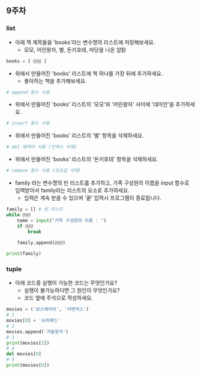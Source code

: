 ## 9주차


### list 
- 아래 책 제목들을 'books'라는 변수명의 리스트에 저장해보세요.
  - 모모, 어린왕자, 별, 돈키호테, 마당을 나온 암탉
```python
books = [ @@@ ]
```

- 위에서 만들어진 'books' 리스트에 책 하나를 가장 뒤에 추가하세요. 
  - 좋아하는 책을 추가해보세요.
```python
# append 함수 사용
```

- 위에서 만들어진 'books' 리스트의 '모모'와 '어린왕자' 사이에 '데미안'을 추가하세요.
```python
# insert 함수 사용
```

- 위에서 만들어진 'books' 리스트의 '별' 항목을 삭제하세요.
```python
# del 예약어 사용 (인덱스 삭제)
```

- 위에서 만들어진 'books' 리스트의 '돈키호테' 항목을 삭제하세요.
```python
# remove 함수 사용 (요솟값 삭제)
```

- family 라는 변수명의 빈 리스트를 추가하고, 가족 구성원의 이름을 input 함수로 입력받아서 family라는 리스트의 요소로 추가하세요.    
  - 입력은 계속 받을 수 있으며 '끝' 입력시 프로그램이 종료됩니다.
```python
family = [] # 빈 리스트
while @@@
    name = input("가족 구성원의 이름 : ")
    if @@@
        break
        
    family.append(@@@)

print(family)
```

### tuple
- 아래 코드중 실행이 가능한 코드는 무엇인가요?  
  - 실행이 불가능하다면 그 원인이 무엇인가요? 
  - 코드 옆에 주석으로 작성하세요.
```python
movies = ('보스베이비', '어벤져스')
# 1
movies[0] = '슈퍼배드'
# 2
movies.append('겨울왕국')
# 3
print(movies[2])
# 4
del movies[0]
# 5
print(movies[0])
```

